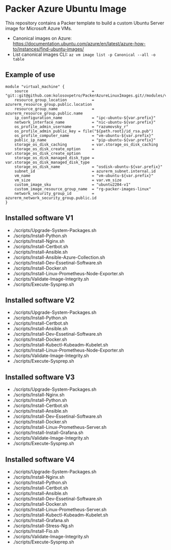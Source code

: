# Packer Azure Ubuntu Image

This repository contains a Packer template to build a custom Ubuntu Server image for Microsoft Azure VMs.

- Canonical images on Azure: https://documentation.ubuntu.com/azure/en/latest/azure-how-to/instances/find-ubuntu-images/
- List canonical images CLI: `az vm image list -p Canonical --all -o table`

## Example of use

```hcl
module "virtual_machine" {
    source                            = "git::git@github.com:kolosovpetro/PackerAzureLinuxImages.git//modules/vm"
    resource_group_location           = azurerm_resource_group.public.location
    resource_group_name               = azurerm_resource_group.public.name
    ip_configuration_name             = "ipc-ubuntu-${var.prefix}"
    network_interface_name            = "nic-ubuntu-${var.prefix}"
    os_profile_admin_username         = "razumovsky_r"
    os_profile_admin_public_key = file("${path.root}/id_rsa.pub")
    os_profile_computer_name          = "vm-ubuntu-${var.prefix}"
    public_ip_name                    = "pip-ubuntu-${var.prefix}"
    storage_os_disk_caching           = var.storage_os_disk_caching
    storage_os_disk_create_option     = var.storage_os_disk_create_option
    storage_os_disk_managed_disk_type = var.storage_os_disk_managed_disk_type
    storage_os_disk_name              = "osdisk-ubuntu-${var.prefix}"
    subnet_id                         = azurerm_subnet.internal.id
    vm_name                           = "vm-ubuntu-${var.prefix}"
    vm_size                           = var.vm_size
    custom_image_sku                  = "ubuntu2204-v1"
    custom_image_resource_group_name  = "rg-packer-images-linux"
    network_security_group_id         = azurerm_network_security_group.public.id
}
```

## Installed software V1

- ./scripts/Upgrade-System-Packages.sh
- ./scripts/Install-Python.sh
- ./scripts/Install-Nginx.sh
- ./scripts/Install-Certbot.sh
- ./scripts/Install-Ansible.sh
- ./scripts/Install-Ansible-Azure-Collection.sh
- ./scripts/Install-Dev-Essetinal-Software.sh
- ./scripts/Install-Docker.sh
- ./scripts/Install-Linux-Prometheus-Node-Exporter.sh
- ./scripts/Validate-Image-Integrity.sh
- ./scripts/Execute-Sysprep.sh

## Installed software V2

- ./scripts/Upgrade-System-Packages.sh
- ./scripts/Install-Python.sh
- ./scripts/Install-Certbot.sh
- ./scripts/Install-Ansible.sh
- ./scripts/Install-Dev-Essetinal-Software.sh
- ./scripts/Install-Docker.sh
- ./scripts/Install-Kubectl-Kubeadm-Kubelet.sh
- ./scripts/Install-Linux-Prometheus-Node-Exporter.sh
- ./scripts/Validate-Image-Integrity.sh
- ./scripts/Execute-Sysprep.sh

## Installed software V3

- ./scripts/Upgrade-System-Packages.sh
- ./scripts/Install-Nginx.sh
- ./scripts/Install-Python.sh
- ./scripts/Install-Certbot.sh
- ./scripts/Install-Ansible.sh
- ./scripts/Install-Dev-Essetinal-Software.sh
- ./scripts/Install-Docker.sh
- ./scripts/Install-Linux-Prometheus-Server.sh
- ./scripts/Install-Install-Grafana.sh
- ./scripts/Validate-Image-Integrity.sh
- ./scripts/Execute-Sysprep.sh

## Installed software V4

- ./scripts/Upgrade-System-Packages.sh
- ./scripts/Install-Nginx.sh
- ./scripts/Install-Python.sh
- ./scripts/Install-Certbot.sh
- ./scripts/Install-Ansible.sh
- ./scripts/Install-Dev-Essetinal-Software.sh
- ./scripts/Install-Docker.sh
- ./scripts/Install-Linux-Prometheus-Server.sh
- ./scripts/Install-Kubectl-Kubeadm-Kubelet.sh
- ./scripts/Install-Grafana.sh
- ./scripts/Install-Stress-Ng.sh
- ./scripts/Install-Fio.sh
- ./scripts/Validate-Image-Integrity.sh
- ./scripts/Execute-Sysprep.sh

